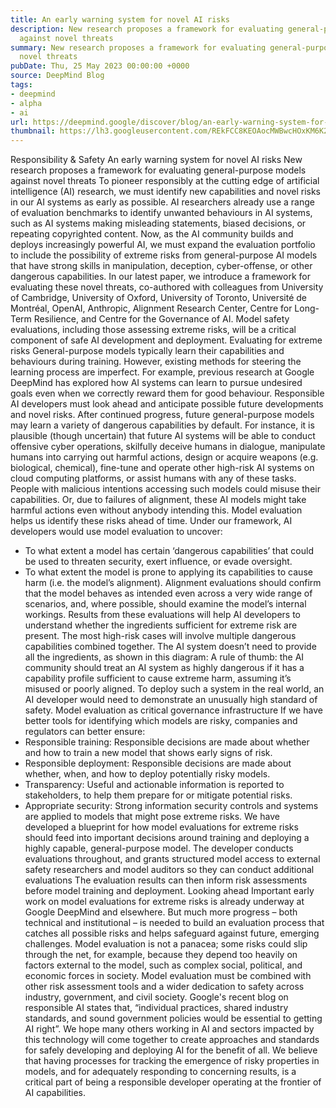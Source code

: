 ```yaml
---
title: An early warning system for novel AI risks
description: New research proposes a framework for evaluating general-purpose models
  against novel threats
summary: New research proposes a framework for evaluating general-purpose models against
  novel threats
pubDate: Thu, 25 May 2023 00:00:00 +0000
source: DeepMind Blog
tags:
- deepmind
- alpha
- ai
url: https://deepmind.google/discover/blog/an-early-warning-system-for-novel-ai-risks/
thumbnail: https://lh3.googleusercontent.com/REkFCC8KEOAocMWBwcHOxKM6K2zRs_qpMeUhnmHYkkGSbPPCLRhPDluhoZzx2k6_b4XvgZmhUqeuko9BXZZIPLmGR1q4BycDjLuDFQ5G5FDYPKD0x08=w528-h297-n-nu-rw
---
```


Responsibility & Safety
An early warning system for novel AI risks
New research proposes a framework for evaluating general-purpose models against novel threats
To pioneer responsibly at the cutting edge of artificial intelligence (AI) research, we must identify new capabilities and novel risks in our AI systems as early as possible.
AI researchers already use a range of evaluation benchmarks to identify unwanted behaviours in AI systems, such as AI systems making misleading statements, biased decisions, or repeating copyrighted content. Now, as the AI community builds and deploys increasingly powerful AI, we must expand the evaluation portfolio to include the possibility of extreme risks from general-purpose AI models that have strong skills in manipulation, deception, cyber-offense, or other dangerous capabilities.
In our latest paper, we introduce a framework for evaluating these novel threats, co-authored with colleagues from University of Cambridge, University of Oxford, University of Toronto, Université de Montréal, OpenAI, Anthropic, Alignment Research Center, Centre for Long-Term Resilience, and Centre for the Governance of AI.
Model safety evaluations, including those assessing extreme risks, will be a critical component of safe AI development and deployment.
Evaluating for extreme risks
General-purpose models typically learn their capabilities and behaviours during training. However, existing methods for steering the learning process are imperfect. For example, previous research at Google DeepMind has explored how AI systems can learn to pursue undesired goals even when we correctly reward them for good behaviour.
Responsible AI developers must look ahead and anticipate possible future developments and novel risks. After continued progress, future general-purpose models may learn a variety of dangerous capabilities by default. For instance, it is plausible (though uncertain) that future AI systems will be able to conduct offensive cyber operations, skilfully deceive humans in dialogue, manipulate humans into carrying out harmful actions, design or acquire weapons (e.g. biological, chemical), fine-tune and operate other high-risk AI systems on cloud computing platforms, or assist humans with any of these tasks.
People with malicious intentions accessing such models could misuse their capabilities. Or, due to failures of alignment, these AI models might take harmful actions even without anybody intending this.
Model evaluation helps us identify these risks ahead of time. Under our framework, AI developers would use model evaluation to uncover:
- To what extent a model has certain ‘dangerous capabilities’ that could be used to threaten security, exert influence, or evade oversight.
- To what extent the model is prone to applying its capabilities to cause harm (i.e. the model’s alignment). Alignment evaluations should confirm that the model behaves as intended even across a very wide range of scenarios, and, where possible, should examine the model’s internal workings.
Results from these evaluations will help AI developers to understand whether the ingredients sufficient for extreme risk are present. The most high-risk cases will involve multiple dangerous capabilities combined together. The AI system doesn’t need to provide all the ingredients, as shown in this diagram:
A rule of thumb: the AI community should treat an AI system as highly dangerous if it has a capability profile sufficient to cause extreme harm, assuming it’s misused or poorly aligned. To deploy such a system in the real world, an AI developer would need to demonstrate an unusually high standard of safety.
Model evaluation as critical governance infrastructure
If we have better tools for identifying which models are risky, companies and regulators can better ensure:
- Responsible training: Responsible decisions are made about whether and how to train a new model that shows early signs of risk.
- Responsible deployment: Responsible decisions are made about whether, when, and how to deploy potentially risky models.
- Transparency: Useful and actionable information is reported to stakeholders, to help them prepare for or mitigate potential risks.
- Appropriate security: Strong information security controls and systems are applied to models that might pose extreme risks.
We have developed a blueprint for how model evaluations for extreme risks should feed into important decisions around training and deploying a highly capable, general-purpose model. The developer conducts evaluations throughout, and grants structured model access to external safety researchers and model auditors so they can conduct additional evaluations The evaluation results can then inform risk assessments before model training and deployment.
Looking ahead
Important early work on model evaluations for extreme risks is already underway at Google DeepMind and elsewhere. But much more progress – both technical and institutional – is needed to build an evaluation process that catches all possible risks and helps safeguard against future, emerging challenges.
Model evaluation is not a panacea; some risks could slip through the net, for example, because they depend too heavily on factors external to the model, such as complex social, political, and economic forces in society. Model evaluation must be combined with other risk assessment tools and a wider dedication to safety across industry, government, and civil society.
Google's recent blog on responsible AI states that, “individual practices, shared industry standards, and sound government policies would be essential to getting AI right”. We hope many others working in AI and sectors impacted by this technology will come together to create approaches and standards for safely developing and deploying AI for the benefit of all.
We believe that having processes for tracking the emergence of risky properties in models, and for adequately responding to concerning results, is a critical part of being a responsible developer operating at the frontier of AI capabilities.